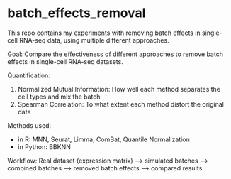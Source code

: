 # batch_effects_removal
This repo contains my experiments with removing batch effects in single-cell RNA-seq data, using multiple different approaches.

Goal:
Compare the effectiveness of different approaches to remove batch effects in single-cell RNA-seq datasets.

Quantification: 
1. Normalized Mutual Information: How well each method separates the cell types and mix the batch
2. Spearman Correlation: To what extent each method distort the original data

Methods used:
 - in R: MNN, Seurat, Limma, ComBat, Quantile Normalization
 - in Python: BBKNN 

Workflow:
Real dataset (expression matrix) --> simulated batches --> combined batches
--> removed batch effects --> compared results 


